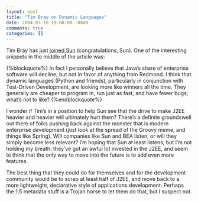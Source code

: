 ```yaml
---
layout: post
title: "Tim Bray on Dynamic Languages"
date: 2004-03-16 19:00:00 -0600
comments: true
categories: []
---
```


Tim Bray has just <a
href="http://www.tbray.org/ongoing/When/200x/2004/03/15/SunnyBoy">joined
Sun</a> (congratulations, Sun). One of the interesting snippets in the
middle of the article was:

{%blockquote%}
In fact I personally believe that Java’s share of enterprise software
will decline, but not in favor of anything from Redmond. I think that
dynamic languages (Python and friends), particularly in conjunction
with Test-Driven Development, are looking more like winners all the
time. They generally are cheaper to program in, run just as fast, and
have fewer bugs; what’s not to like?
{%endblockquote%}


I wonder if Tim’s in a position to help Sun see that the drive to make
J2EE heavier and heavier will ultimately hurt them? There’s a definite
groundswell out there of folks pushing back against the monster that
is modern enterprise development (just look at the spread of the
Groovy meme, and things like Spring). Will companies like Sun and BEA
listen, or will they simply become less relevant? I’m hoping that Sun
at least listens, but I’m not holding my breath: they’ve got an awful
lot invested in the J2EE, and seem to think that the only way to move
into the future is to add even more features.


The best thing that they could do for themselves and for the
development community would be to scrap at least half of J2EE, and
move back to a more lightweight, declarative style of applications
development. Perhaps the 1.5 metadata stuff is a Trojan horse to let
them do that, but I suspect not.

